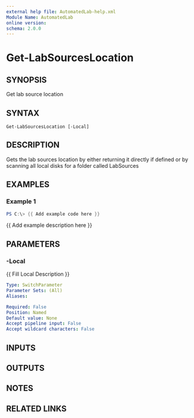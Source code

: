 ```yaml
---
external help file: AutomatedLab-help.xml
Module Name: AutomatedLab
online version:
schema: 2.0.0
---
```


# Get-LabSourcesLocation

## SYNOPSIS
Get lab source location

## SYNTAX

```
Get-LabSourcesLocation [-Local]
```

## DESCRIPTION
Gets the lab sources location by either returning it directly if defined or by scanning all local disks for a folder called LabSources

## EXAMPLES

### Example 1
```powershell
PS C:\> {{ Add example code here }}
```

{{ Add example description here }}

## PARAMETERS

### -Local
{{ Fill Local Description }}

```yaml
Type: SwitchParameter
Parameter Sets: (All)
Aliases:

Required: False
Position: Named
Default value: None
Accept pipeline input: False
Accept wildcard characters: False
```

## INPUTS

## OUTPUTS

## NOTES

## RELATED LINKS
